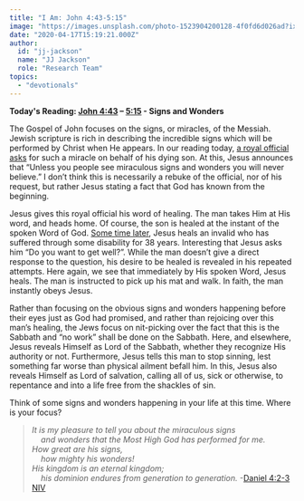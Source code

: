 ```yaml
---
title: "I Am: John 4:43-5:15"
image: "https://images.unsplash.com/photo-1523904200128-4f0fd6d026ad?ixlib=rb-1.2.1&q=85&fm=jpg&crop=entropy&cs=srgb&ixid=eyJhcHBfaWQiOjk2NjF9"
date: "2020-04-17T15:19:21.000Z"
author:
  id: "jj-jackson"
  name: "JJ Jackson"
  role: "Research Team"
topics:
  - "devotionals"
---
```

**Today's Reading: [John 4:43][jhn443] – [5:15][jhn515] - Signs and Wonders**

The Gospel of John focuses on the signs, or miracles, of the Messiah.  Jewish scripture is rich in describing the incredible signs which will be performed by Christ when He appears.  In our reading today, [a royal official asks][jhn443] for such a miracle on behalf of his dying son.  At this, Jesus announces that “Unless you people see miraculous signs and wonders you will never believe.”  I don’t think this is necessarily a rebuke of the official, nor of his request, but rather Jesus stating a fact that God has known from the beginning.

Jesus gives this royal official his word of healing.  The man takes Him at His word, and heads home.  Of course, the son is healed at the instant of the spoken Word of God.  [Some time later][jhn515], Jesus heals an invalid who has suffered through some disability for 38 years.  Interesting that Jesus asks him “Do you want to get well?”.  While the man doesn’t give a direct response to the question, his desire to be healed is revealed in his repeated attempts.  Here again, we see that immediately by His spoken Word, Jesus heals. The man is instructed to pick up his mat and walk.  In faith, the man instantly obeys Jesus.

Rather than focusing on the obvious signs and wonders happening before their eyes just as God had promised, and rather than rejoicing over this man’s healing, the Jews focus on nit-picking over the fact that this is the Sabbath and “no work” shall be done on the Sabbath.  Here, and elsewhere, Jesus reveals Himself as Lord of the Sabbath, whether they recognize His authority or not.  Furthermore, Jesus tells this man to stop sinning, lest something far worse than physical ailment befall him.  In this, Jesus also reveals Himself as Lord of salvation, calling all of us, sick or otherwise, to repentance and into a life free from the shackles of sin.

Think of some signs and wonders happening in your life at this time.  Where is your focus?

> _It is my pleasure to tell you about the miraculous signs    
> &nbsp;&nbsp;&nbsp;&nbsp;and wonders that the Most High God has performed for me.    
> How great are his signs,    
> &nbsp;&nbsp;&nbsp;&nbsp;how mighty his wonders!    
> His kingdom is an eternal kingdom;    
> &nbsp;&nbsp;&nbsp;&nbsp;his dominion endures from generation to generation._ -[Daniel 4:2-3 NIV][dan4]

[jhn443]: https://www.bible.com/111/jhn.4.43-54
[jhn515]: https://www.bible.com/111/jhn.5.1-15
[dan4]: https://www.bible.com/111/dan.4.2-3
